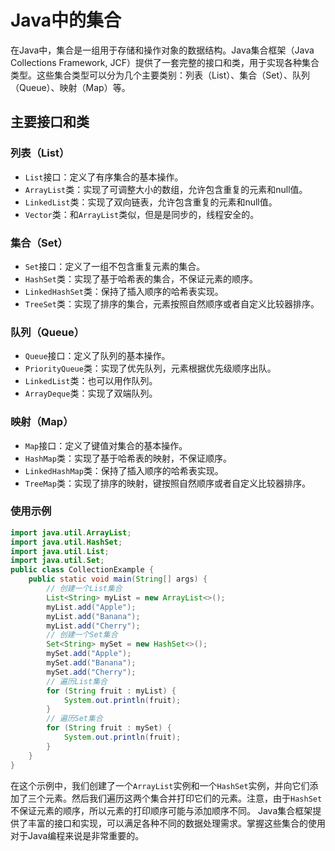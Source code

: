 # Java中的集合

在Java中，集合是一组用于存储和操作对象的数据结构。Java集合框架（Java Collections Framework, JCF）提供了一套完整的接口和类，用于实现各种集合类型。这些集合类型可以分为几个主要类别：列表（List）、集合（Set）、队列（Queue）、映射（Map）等。

## 主要接口和类

### 列表（List）

- `List`接口：定义了有序集合的基本操作。
- `ArrayList`类：实现了可调整大小的数组，允许包含重复的元素和null值。
- `LinkedList`类：实现了双向链表，允许包含重复的元素和null值。
- `Vector`类：和`ArrayList`类似，但是是同步的，线程安全的。
### 集合（Set）

- `Set`接口：定义了一组不包含重复元素的集合。
- `HashSet`类：实现了基于哈希表的集合，不保证元素的顺序。
- `LinkedHashSet`类：保持了插入顺序的哈希表实现。
- `TreeSet`类：实现了排序的集合，元素按照自然顺序或者自定义比较器排序。
### 队列（Queue）

- `Queue`接口：定义了队列的基本操作。
- `PriorityQueue`类：实现了优先队列，元素根据优先级顺序出队。
- `LinkedList`类：也可以用作队列。
- `ArrayDeque`类：实现了双端队列。
### 映射（Map）

- `Map`接口：定义了键值对集合的基本操作。
- `HashMap`类：实现了基于哈希表的映射，不保证顺序。
- `LinkedHashMap`类：保持了插入顺序的哈希表实现。
- `TreeMap`类：实现了排序的映射，键按照自然顺序或者自定义比较器排序。
### 使用示例
```java
import java.util.ArrayList;
import java.util.HashSet;
import java.util.List;
import java.util.Set;
public class CollectionExample {
    public static void main(String[] args) {
        // 创建一个List集合
        List<String> myList = new ArrayList<>();
        myList.add("Apple");
        myList.add("Banana");
        myList.add("Cherry");
        // 创建一个Set集合
        Set<String> mySet = new HashSet<>();
        mySet.add("Apple");
        mySet.add("Banana");
        mySet.add("Cherry");
        // 遍历List集合
        for (String fruit : myList) {
            System.out.println(fruit);
        }
        // 遍历Set集合
        for (String fruit : mySet) {
            System.out.println(fruit);
        }
    }
}
```
在这个示例中，我们创建了一个`ArrayList`实例和一个`HashSet`实例，并向它们添加了三个元素。然后我们遍历这两个集合并打印它们的元素。注意，由于`HashSet`不保证元素的顺序，所以元素的打印顺序可能与添加顺序不同。
Java集合框架提供了丰富的接口和实现，可以满足各种不同的数据处理需求。掌握这些集合的使用对于Java编程来说是非常重要的。